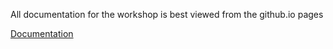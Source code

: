 All documentation for the workshop is best viewed from the github.io pages

[Documentation](https://ucdavis-bioinformatics-training.github.io/2019_August_UCD_mRNAseq_Workshop/)
